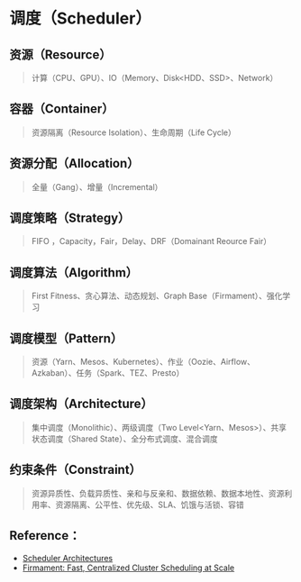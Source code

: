 # 调度（Scheduler）

## 资源（Resource）

> 计算（CPU、GPU）、IO（Memory、Disk<HDD、SSD>、Network）

## 容器（Container）

> 资源隔离（Resource Isolation<CGroup>）、生命周期（Life Cycle）

## 资源分配（Allocation）

> 全量（Gang<MPP>）、增量（Incremental<DAG>）

## 调度策略（Strategy）

> FIFO ，Capacity，Fair，Delay、DRF（Domainant Reource Fair）

## 调度算法（Algorithm）

> First Fitness、贪心算法、动态规划、Graph Base（Firmament）、强化学习

## 调度模型（Pattern）

> 资源（Yarn、Mesos、Kubernetes）、作业（Oozie、Airflow、Azkaban）、任务（Spark、TEZ、Presto）

## 调度架构（Architecture）

> 集中调度（Monolithic<Kubernetes>）、两级调度（Two Level<Yarn、Mesos>）、共享状态调度（Shared State<Omega>）、全分布式调度、混合调度

## 约束条件（Constraint）

> 资源异质性、负载异质性、亲和与反亲和、数据依赖、数据本地性、资源利用率、资源隔离、公平性、优先级、SLA、饥饿与活锁、容错

## Reference：

* [Scheduler Architectures](http://www.firmament.io/blog/scheduler-architectures.html)
* [Firmament: Fast, Centralized Cluster Scheduling at Scale](https://www.usenix.org/conference/osdi16/technical-sessions/presentation/gog)

